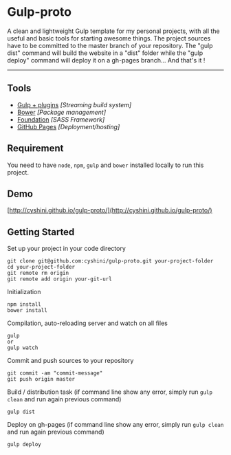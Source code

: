 # Gulp-proto

A clean and lightweight Gulp template for my personal projects, with all the useful and basic tools for starting awesome things. The project sources have to be committed to the master branch of your repository. The "gulp dist" command will build the website in a "dist" folder while the "gulp deploy" command will deploy it on a gh-pages branch... And that's it !

- - -

## Tools

- [Gulp + plugins](http://gulpjs.com/) *[Streaming build system]*
- [Bower](http://bower.io/) *[Package management]*
- [Foundation](http://foundation.zurb.com/) *[SASS Framework]*
- [GitHub Pages](http://pages.github.com) *[Deployment/hosting]*

## Requirement

You need to have `node`, `npm`, `gulp` and `bower` installed locally to run this project.

## Demo
[http://cyshini.github.io/gulp-proto/](http://cyshini.github.io/gulp-proto/)

## Getting Started

Set up your project in your code directory

    git clone git@github.com:cyshini/gulp-proto.git your-project-folder
    cd your-project-folder
    git remote rm origin
    git remote add origin your-git-url

Initialization

    npm install
    bower install

Compilation, auto-reloading server and watch on all files

    gulp
    or
    gulp watch

Commit and push sources to your repository

    git commit -am "commit-message"
    git push origin master

Build / distribution task (if command line show any error, simply run `gulp clean` and run again previous command)

    gulp dist

Deploy on gh-pages (if command line show any error, simply run `gulp clean` and run again previous command)

    gulp deploy
